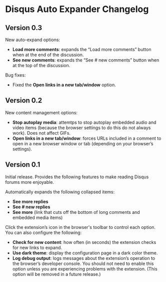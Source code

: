 # Disqus Auto Expander Changelog

## Version 0.3

New auto-expand options:
  - **Load more comments**: expands the “Load more comments” button when at the end of the discussion.
  - **See new comments**: expands the “See # new comments” button when at the top of the discussion.

Bug fixes:
  - Fixed the **Open links in a new tab/window** option.

## Version 0.2

New content management options:
  - **Stop autoplay media**: attemtps to stop autoplay embedded audio and video items (because the browser settings to do this do not always work). Does not affect GIFs.
  - **Open links in a new tab/window**: forces URLs included in a comment to open in a new browser window or tab (depending on your browser’s settings).

## Version 0.1

Initial release. Provides the following features to make reading Disqus forums more enjoyable.

Automatically expands the following collapsed items:
  - **See more replies**
  - **See # new replies**
  - **See more** (link that cuts off the bottom of long comments and embedded media items)

Click the extension’s icon in the browser's toolbar to control each option. You can also configure the following:
  - **Check for new content**: how often (in seconds) the extension checks for new links to expand.
  - **Use dark theme**: display the configuration page in a dark color theme.
  - **Log debug output**: logs messages about the extension’s operation to the browser’s developer console. You should not need to enable this option unless you are experiencing problems with the extension. (This option will be removed in a future release.)